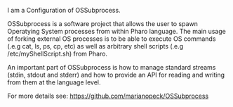 I am a Configuration of OSSubprocess. 

OSSubprocess is a software project that allows the user to spawn Operatying System processes from within Pharo language. The main usage of forking external OS processes is to be able to execute OS commands (.e.g cat, ls, ps, cp, etc) as well as arbitrary shell scripts (.e.g /etc/myShellScript.sh) from Pharo.

An important part of OSSubprocess is how to manage standard streams (stdin, stdout and stderr) and how to provide an API for reading and writing from them at the language level.

For more details see: https://github.com/marianopeck/OSSubprocess
